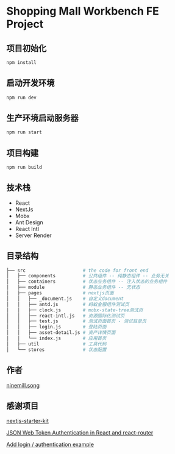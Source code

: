 # Shopping Mall Workbench FE Project

## 项目初始化

```bash
npm install
```

## 启动开发环境

```bash
npm run dev
```

## 生产环境启动服务器

```bash
npm run start
```

## 项目构建

```bash
npm run build
```

## 技术栈

* React
* NextJs
* Mobx
* Ant Design
* React Intl
* Server Render

## 目录结构

```bash
├── src                     # the code for front end
│   ├── components          # 公共组件 -- 纯静态组件 -- 业务无关
│   ├── containers          # 状态业务组件 -- 注入状态的业务组件
│   ├── module              # 静态业务组件 -- 无状态
│   ├── pages               # nextjs页面
│   │   ├── _document.js    # 自定义document
│   │   ├── antd.js         # 蚂蚁金服组件测试页
│   │   ├── clock.js        # mobx-state-tree测试页
│   │   ├── react-intl.js   # 资源国际化测试页
│   │   ├── test.js         # 测试页面首页 - 测试目录页
│   │   ├── login.js        # 登陆页面
│   │   ├── asset-detail.js # 资产详情页面
│   │   └── index.js        # 应用首页
│   ├── util                # 工具代码
│   └── stores              # 状态配置
```

## 作者

[ninemill.song](https://github.com/ninemilli-song)

## 感谢项目

[nextjs-starter-kit](https://github.com/soulmachine/nextjs-starter-kit)

[JSON Web Token Authentication in React and react-router](https://hptechblogs.com/using-json-web-token-react/)

[Add login / authentication example](https://github.com/zeit/next.js/issues/153)

